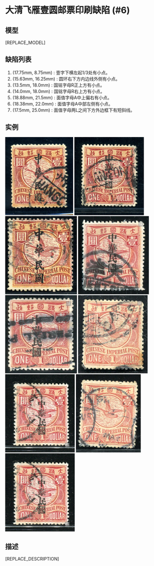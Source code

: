 # 大清飞雁壹圆邮票印刷缺陷 (#6)

## 模型
[REPLACE_MODEL]

## 缺陷列表
1. (17.75mm, 8.75mm) :  壹字下横左起1/3处有小点。
1. (15.63mm, 16.25mm) :  圆环右下方内边线外侧有小点。
1. (13.5mm, 18.0mm) :  国铭字母R正上方有小点。
1. (14.0mm, 18.0mm) :  国铭字母R右上方有小点。
1. (18.88mm, 21.5mm) :  面值字母A中上偏右有小点。
1. (18.38mm, 22.0mm) :  面值字母A中部左侧有小点。
1. (17.5mm, 25.0mm) :  面值字母两L之间下方外边框下有短斜线。


## 实例
<img src="2008-12-17_00024307101A.jpg" height=250/>
<img src="2010-02-21_00031353003A.jpg" height=250/>
<img src="2011-01-12_00039633057A.jpg" height=250/>
<img src="2011-06-28_00046008072A.jpg" height=250/>
<img src="2012-04-22_00060343150A.jpg" height=250/>
<img src="2013-08-27_00121425089A.jpg" height=250/>
<img src="2014-03-08_00136538023A.jpg" height=250/>
<img src="2014-07-14_00148907011A.jpg" height=250/>
<img src="2014_w09_136538023A.jpg" height=250/>


## 描述
[REPLACE_DESCRIPTION]
